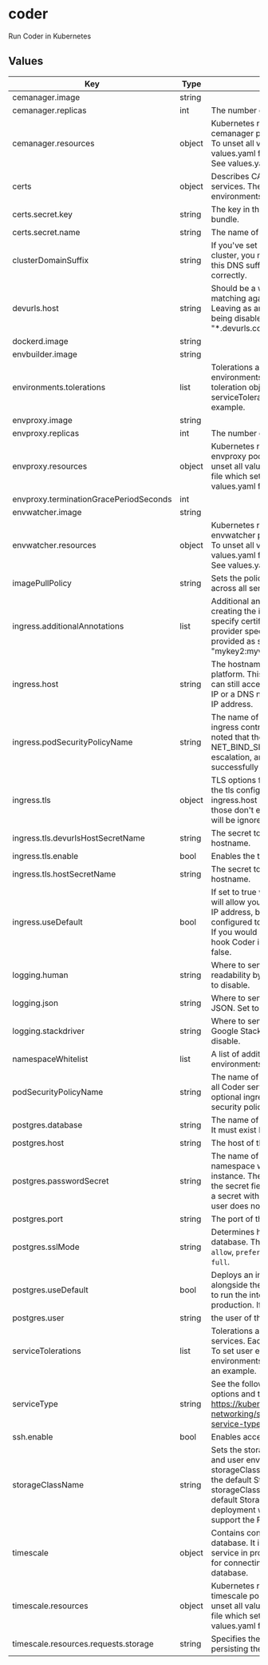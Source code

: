 # coder

Run Coder in Kubernetes

## Values

| Key                                    | Type   | Description                                                                                                                                                                                                                                                                                                                                  | Default                                                                                                                       |
| -------------------------------------- | ------ | -------------------------------------------------------------------------------------------------------------------------------------------------------------------------------------------------------------------------------------------------------------------------------------------------------------------------------------------- | ----------------------------------------------------------------------------------------------------------------------------- |
| cemanager.image                        | string |                                                                                                                                                                                                                                                                                                                                              | `""`                                                                                                                          |
| cemanager.replicas                     | int    | The number of replicas to run of the manager.                                                                                                                                                                                                                                                                                                | `1`                                                                                                                           |
| cemanager.resources                    | object | Kubernetes resource request and limits for cemanager pods. To unset a value, set it to "". To unset all values, you can provide a values.yaml file which sets resources to nil. See values.yaml for an example.                                                                                                                              | `{"limits":{"cpu":"250m","memory":"512Mi"},"requests":{"cpu":"250m","memory":"512Mi"}}`                                       |
| certs                                  | object | Describes CAs that should be added to Coder services. These certs are NOT added to environments.                                                                                                                                                                                                                                             | `{"secret":{"key":"","name":""}}`                                                                                             |
| certs.secret.key                       | string | The key in the secret pointing to the certificate bundle.                                                                                                                                                                                                                                                                                    | `""`                                                                                                                          |
| certs.secret.name                      | string | The name of the secret.                                                                                                                                                                                                                                                                                                                      | `""`                                                                                                                          |
| clusterDomainSuffix                    | string | If you've set a custom default domain for your cluster, you may need to remove or change this DNS suffix for service resolution to work correctly.                                                                                                                                                                                           | `".svc.cluster.local"`                                                                                                        |
| devurls.host                           | string | Should be a wildcard hostname to allow matching against custom-created dev URLs. Leaving as an empty string results in devurls being disabled. Example: "\*.devurls.coder.com".                                                                                                                                                              | `""`                                                                                                                          |
| dockerd.image                          | string |                                                                                                                                                                                                                                                                                                                                              | `""`                                                                                                                          |
| envbuilder.image                       | string |                                                                                                                                                                                                                                                                                                                                              | `""`                                                                                                                          |
| environments.tolerations               | list   | Tolerations are applied to all user environments. Each element is a regular pod toleration object. To set service tolerations see serviceTolerations. See values.yaml for an example.                                                                                                                                                        | `[]`                                                                                                                          |
| envproxy.image                         | string |                                                                                                                                                                                                                                                                                                                                              | `""`                                                                                                                          |
| envproxy.replicas                      | int    | The number of replicas to run of the envproxy.                                                                                                                                                                                                                                                                                               | `1`                                                                                                                           |
| envproxy.resources                     | object | Kubernetes resource request and limits for envproxy pods. To unset a value, set it to "". To unset all values, you can provide a values.yaml file which sets resources to nil. See values.yaml for an example.                                                                                                                               | `{"limits":{"cpu":"250m","memory":"512Mi"},"requests":{"cpu":"250m","memory":"512Mi"}}`                                       |
| envproxy.terminationGracePeriodSeconds | int    |                                                                                                                                                                                                                                                                                                                                              | `14400`                                                                                                                       |
| envwatcher.image                       | string |                                                                                                                                                                                                                                                                                                                                              | `""`                                                                                                                          |
| envwatcher.resources                   | object | Kubernetes resource request and limits for envwatcher pod. To unset a value, set it to "". To unset all values, you can provide a values.yaml file which sets resources to nil. See values.yaml for an example.                                                                                                                              | `{"limits":{"cpu":"1000m","memory":"512Mi"},"requests":{"cpu":"250m","memory":"512Mi"}}`                                      |
| imagePullPolicy                        | string | Sets the policy for pulling a container image across all services.                                                                                                                                                                                                                                                                           | `"Always"`                                                                                                                    |
| ingress.additionalAnnotations          | list   | Additional annotations to be used when creating the ingress. These can be used to specify certificate issuers or other cloud provider specific integrations. Annotations are provided as strings e.g. [ "mykey:myvalue", "mykey2:myvalue2" ]                                                                                                 | `[]`                                                                                                                          |
| ingress.host                           | string | The hostname to use for accessing the platform. This can be left blank and the user can still access the platform from the external IP or a DNS name that resolves to the external IP address.                                                                                                                                               | `""`                                                                                                                          |
| ingress.podSecurityPolicyName          | string | The name of the pod security policy the built in ingress controller should abide. It should be noted that the ingress controller requires the NET_BIND_SERVICE capability, privilege escalation, and access to privileged ports to successfully deploy.                                                                                      | `""`                                                                                                                          |
| ingress.tls                            | object | TLS options for the ingress. The hosts used for the tls configuration come from the ingress.host and the devurls.host variables. If those don't exist, then the TLS configuration will be ignored.                                                                                                                                           | `{"devurlsHostSecretName":"","enable":false,"hostSecretName":""}`                                                             |
| ingress.tls.devurlsHostSecretName      | string | The secret to use for the devurls.host hostname.                                                                                                                                                                                                                                                                                             | `""`                                                                                                                          |
| ingress.tls.enable                     | bool   | Enables the tls configuration.                                                                                                                                                                                                                                                                                                               | `false`                                                                                                                       |
| ingress.tls.hostSecretName             | string | The secret to use for the ingress.host hostname.                                                                                                                                                                                                                                                                                             | `""`                                                                                                                          |
| ingress.useDefault                     | bool   | If set to true will deploy an nginx ingress that will allow you to access Coder from an external IP address, but if your kubernetes cluster is configured to provision external IP addresses. If you would like to bring your own ingress and hook Coder into that instead, set this value to false.                                         | `true`                                                                                                                        |
| logging.human                          | string | Where to send logs that are formatted for readability by a human. Set to an empty string to disable.                                                                                                                                                                                                                                         | `"/dev/stderr"`                                                                                                               |
| logging.json                           | string | Where to send logs that are formatted as JSON. Set to an empty string to disable.                                                                                                                                                                                                                                                            | `""`                                                                                                                          |
| logging.stackdriver                    | string | Where to send logs that are formatted for Google Stackdriver. Set to an empty string to disable.                                                                                                                                                                                                                                             | `""`                                                                                                                          |
| namespaceWhitelist                     | list   | A list of additional namespaces that environments may be deploy to.                                                                                                                                                                                                                                                                          | `[]`                                                                                                                          |
| podSecurityPolicyName                  | string | The name of the pod security policy to apply to all Coder services and user environments. The optional ingress has its own field for pod security policy as well.                                                                                                                                                                            | `""`                                                                                                                          |
| postgres.database                      | string | The name of the database that coder will use. It must exist before Coder is installed.                                                                                                                                                                                                                                                       | `""`                                                                                                                          |
| postgres.host                          | string | The host of the external postgres instance.                                                                                                                                                                                                                                                                                                  | `""`                                                                                                                          |
| postgres.passwordSecret                | string | The name of an existing secret in the current namespace with the password to the Postgres instance. The password must be contained in the secret field `password`. This should be set to a secret with and empty `password` field if the user does not require a password to connect.                                                        | `""`                                                                                                                          |
| postgres.port                          | string | The port of the external postgres instance.                                                                                                                                                                                                                                                                                                  | `""`                                                                                                                          |
| postgres.sslMode                       | string | Determines how the connection is made to the database. The acceptable values are: `disable`, `allow`, `prefer`, `require`, `verify-ca`, and `verify-full`.                                                                                                                                                                                   | `"require"`                                                                                                                   |
| postgres.useDefault                    | bool   | Deploys an internal Postgres instance alongside the platform. It is not recommended to run the internal Postgres instance in production. If true, all other values are ignored.                                                                                                                                                              | `true`                                                                                                                        |
| postgres.user                          | string | the user of the external postgres instance.                                                                                                                                                                                                                                                                                                  | `""`                                                                                                                          |
| serviceTolerations                     | list   | Tolerations are applied to all Coder managed services. Each element is a toleration object. To set user environment tolerations see environments.tolerations. See values.yaml for an example.                                                                                                                                                | `[]`                                                                                                                          |
| serviceType                            | string | See the following for the different serviceType options and their use: https://kubernetes.io/docs/concepts/services-networking/service/#publishing-services-service-types                                                                                                                                                                    | `"ClusterIP"`                                                                                                                 |
| ssh.enable                             | bool   | Enables accessing environments via SSH.                                                                                                                                                                                                                                                                                                      | `true`                                                                                                                        |
| storageClassName                       | string | Sets the storage class for all Coder services and user environments. By default the storageClassName is not specified and thus the default StorageClass is used. If storageClassName is not specified and a default StorageClass does not exist, then the deployment will fail. The storageClass MUST support the ReadWriteOnce access mode. | `""`                                                                                                                          |
| timescale                              | object | Contains configuration for the internal database. It is not recommended to run this service in production. See the `postgres` section for connecting to an external Postgres database.                                                                                                                                                       | `{"image":"","resources":{"limits":{"cpu":"250m","memory":"1Gi"},"requests":{"cpu":"250m","memory":"1Gi","storage":"10Gi"}}}` |
| timescale.resources                    | object | Kubernetes resource request and limits for the timescale pod. To unset a value, set it to "". To unset all values, you can provide a values.yaml file which sets resources to nil. See values.yaml for an example.                                                                                                                           | `{"limits":{"cpu":"250m","memory":"1Gi"},"requests":{"cpu":"250m","memory":"1Gi","storage":"10Gi"}}`                          |
| timescale.resources.requests.storage   | string | Specifies the size of the volume claim for persisting the database.                                                                                                                                                                                                                                                                          | `"10Gi"`                                                                                                                      |
